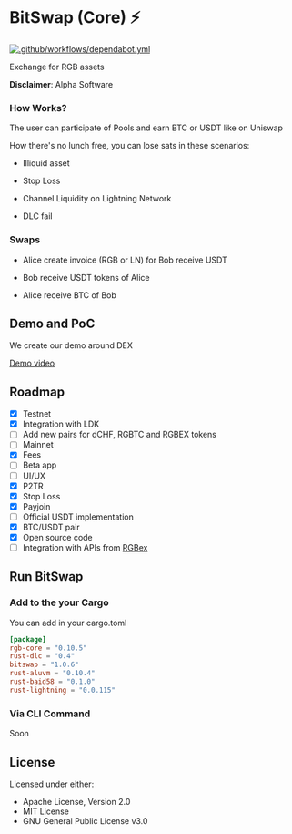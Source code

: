 # BitSwap (Core) ⚡

[![.github/workflows/dependabot.yml](https://github.com/BitSwap-BiFi/Bitswap-core/actions/workflows/dependabot.yml/badge.svg)](https://github.com/BitSwap-BiFi/Bitswap-core/actions/workflows/dependabot.yml)

Exchange for RGB assets

**Disclaimer**: Alpha Software

### How Works?

The user can participate of Pools and earn BTC or USDT like on Uniswap

How there's no lunch free, you can lose sats in these scenarios:

- Illiquid asset

- Stop Loss

- Channel Liquidity on Lightning Network

- DLC fail

### Swaps

- Alice create invoice (RGB or LN) for Bob receive USDT

- Bob receive USDT tokens of Alice

- Alice receive BTC of Bob

## Demo and PoC

We create our demo around DEX

[Demo video](https://github.com/BitSwap-BiFi/Bitswap-PoC/)

## Roadmap

- [X] Testnet
- [x] Integration with LDK
- [ ] Add new pairs for dCHF, RGBTC and RGBEX tokens
- [ ] Mainnet
- [x] Fees
- [ ] Beta app
- [ ] UI/UX
- [x] P2TR
- [x] Stop Loss
- [x] Payjoin
- [ ] Official USDT implementation
- [X] BTC/USDT pair
- [x] Open source code
- [ ] Integration with APIs from [RGBex](https://rgbex.io/)

## Run BitSwap

### Add to the your Cargo

You can add in your cargo.toml

```cargo.toml
[package]
rgb-core = "0.10.5"
rust-dlc = "0.4"
bitswap = "1.0.6"
rust-aluvm = "0.10.4"
rust-baid58 = "0.1.0"
rust-lightning = "0.0.115"
```
### Via CLI Command

Soon

## License

Licensed under either:

-  Apache License, Version 2.0 
-  MIT License
-  GNU General Public License v3.0


